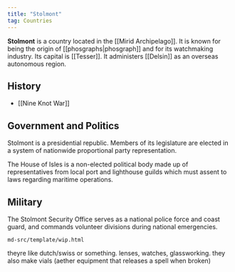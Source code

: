 ```yaml
---
title: "Stolmont"
tag: Countries
---
```


**Stolmont** is a country located in the [[Mirid Archipelago]]. It is known for being the origin of [[phosgraphs|phosgraph]] and for its watchmaking industry. Its capital is [[Tesser]]. It administers [[Delsin]] as an overseas autonomous region. 

## History

- [[Nine Knot War]]

## Government and Politics

Stolmont is a presidential republic. Members of its legislature are elected in a system of nationwide proportional party representation. 

The House of Isles is a non-elected political body made up of representatives from local port and lighthouse guilds which must assent to laws regarding maritime operations.

## Military

The Stolmont Security Office serves as a national police force and coast guard, and commands volunteer divisions during national emergencies.

```{.include}
md-src/template/wip.html
```

theyre like dutch/swiss or something. lenses, watches, glassworking. they also make vials (aether equipment that releases a spell when broken)

